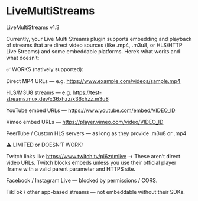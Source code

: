 # LiveMultiStreams
LiveMultiStreams v1.3

Currently, your Live Multi Streams plugin supports embedding and playback of streams that are direct video sources (like .mp4, .m3u8, or HLS/HTTP Live Streams) and some embeddable platforms.
Here’s what works and what doesn’t:

✅ WORKS (natively supported):

Direct MP4 URLs — e.g.
https://www.example.com/videos/sample.mp4

HLS/M3U8 streams — e.g.
https://test-streams.mux.dev/x36xhzz/x36xhzz.m3u8

YouTube embed URLs —
https://www.youtube.com/embed/VIDEO_ID

Vimeo embed URLs —
https://player.vimeo.com/video/VIDEO_ID

PeerTube / Custom HLS servers — as long as they provide .m3u8 or .mp4

⚠️ LIMITED or DOESN’T WORK:

Twitch links like https://www.twitch.tv/pi6zdmlive
→ These aren’t direct video URLs. Twitch blocks embeds unless you use their official player iframe with a valid parent parameter and HTTPS site.

Facebook / Instagram Live — blocked by permissions / CORS.

TikTok / other app-based streams — not embeddable without their SDKs.
